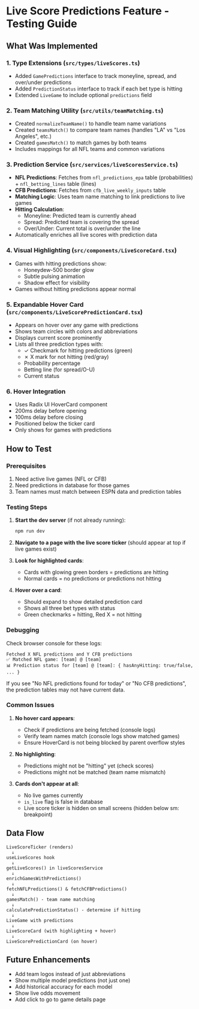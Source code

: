 # Live Score Predictions Feature - Testing Guide

## What Was Implemented

### 1. **Type Extensions** (`src/types/liveScores.ts`)
- Added `GamePredictions` interface to track moneyline, spread, and over/under predictions
- Added `PredictionStatus` interface to track if each bet type is hitting
- Extended `LiveGame` to include optional `predictions` field

### 2. **Team Matching Utility** (`src/utils/teamMatching.ts`)
- Created `normalizeTeamName()` to handle team name variations
- Created `teamsMatch()` to compare team names (handles "LA" vs "Los Angeles", etc.)
- Created `gamesMatch()` to match games by both teams
- Includes mappings for all NFL teams and common variations

### 3. **Prediction Service** (`src/services/liveScoresService.ts`)
- **NFL Predictions**: Fetches from `nfl_predictions_epa` table (probabilities) + `nfl_betting_lines` table (lines)
- **CFB Predictions**: Fetches from `cfb_live_weekly_inputs` table
- **Matching Logic**: Uses team name matching to link predictions to live games
- **Hitting Calculation**:
  - Moneyline: Predicted team is currently ahead
  - Spread: Predicted team is covering the spread
  - Over/Under: Current total is over/under the line
- Automatically enriches all live scores with prediction data

### 4. **Visual Highlighting** (`src/components/LiveScoreCard.tsx`)
- Games with hitting predictions show:
  - Honeydew-500 border glow
  - Subtle pulsing animation
  - Shadow effect for visibility
- Games without hitting predictions appear normal

### 5. **Expandable Hover Card** (`src/components/LiveScorePredictionCard.tsx`)
- Appears on hover over any game with predictions
- Shows team circles with colors and abbreviations
- Displays current score prominently
- Lists all three prediction types with:
  - ✓ Checkmark for hitting predictions (green)
  - ✗ X mark for not hitting (red/gray)
  - Probability percentage
  - Betting line (for spread/O-U)
  - Current status

### 6. **Hover Integration**
- Uses Radix UI HoverCard component
- 200ms delay before opening
- 100ms delay before closing
- Positioned below the ticker card
- Only shows for games with predictions

## How to Test

### Prerequisites
1. Need active live games (NFL or CFB)
2. Need predictions in database for those games
3. Team names must match between ESPN data and prediction tables

### Testing Steps

1. **Start the dev server** (if not already running):
   ```bash
   npm run dev
   ```

2. **Navigate to a page with the live score ticker** (should appear at top if live games exist)

3. **Look for highlighted cards**:
   - Cards with glowing green borders = predictions are hitting
   - Normal cards = no predictions or predictions not hitting

4. **Hover over a card**:
   - Should expand to show detailed prediction card
   - Shows all three bet types with status
   - Green checkmarks = hitting, Red X = not hitting

### Debugging

Check browser console for these logs:
```
Fetched X NFL predictions and Y CFB predictions
✅ Matched NFL game: [team] @ [team]
📊 Prediction status for [team] @ [team]: { hasAnyHitting: true/false, ... }
```

If you see "No NFL predictions found for today" or "No CFB predictions", the prediction tables may not have current data.

### Common Issues

1. **No hover card appears**:
   - Check if predictions are being fetched (console logs)
   - Verify team names match (console logs show matched games)
   - Ensure HoverCard is not being blocked by parent overflow styles

2. **No highlighting**:
   - Predictions might not be "hitting" yet (check scores)
   - Predictions might not be matched (team name mismatch)

3. **Cards don't appear at all**:
   - No live games currently
   - `is_live` flag is false in database
   - Live score ticker is hidden on small screens (hidden below sm: breakpoint)

## Data Flow

```
LiveScoreTicker (renders)
  ↓
useLiveScores hook
  ↓
getLiveScores() in liveScoresService
  ↓
enrichGamesWithPredictions()
  ↓
fetchNFLPredictions() & fetchCFBPredictions()
  ↓
gamesMatch() - team name matching
  ↓
calculatePredictionStatus() - determine if hitting
  ↓
LiveGame with predictions
  ↓
LiveScoreCard (with highlighting + hover)
  ↓
LiveScorePredictionCard (on hover)
```

## Future Enhancements

- Add team logos instead of just abbreviations
- Show multiple model predictions (not just one)
- Add historical accuracy for each model
- Show live odds movement
- Add click to go to game details page

